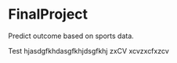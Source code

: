 # FinalProject
Predict outcome based on sports data.

Test
hjasdgfkhdasgfkhjdsgfkhj
zxCV xcvzxcfxzcv 
